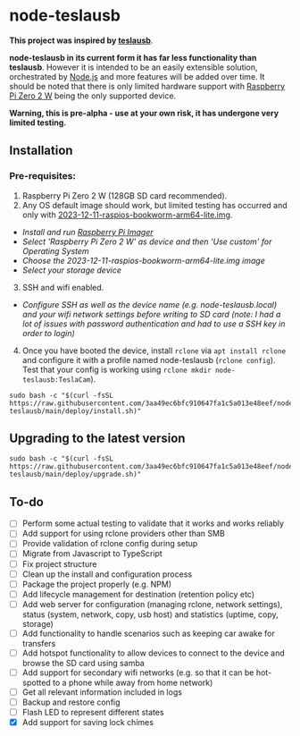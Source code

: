 # node-teslausb

**This project was inspired by [teslausb](https://github.com/marcone/teslausb)**.

**node-teslausb in its current form it has far less functionality than teslausb**.  However it is intended to be an easily extensible solution, orchestrated by [Node.js](https://nodejs.org/en) and more features will be added over time.  It should be noted that there is only limited hardware support with [Raspberry Pi Zero 2 W](https://www.raspberrypi.com/products/raspberry-pi-zero-2-w/) being the only supported device.

**Warning, this is pre-alpha - use at your own risk, it has undergone very limited testing.**

## Installation

### Pre-requisites:

1. Raspberry Pi Zero 2 W (128GB SD card recommended).
2. Any OS default image should work, but limited testing has occurred and only with [2023-12-11-raspios-bookworm-arm64-lite.img](https://downloads.raspberrypi.com/raspios_lite_arm64/images/raspios_lite_arm64-2023-12-11/2023-12-11-raspios-bookworm-arm64-lite.img.xz).
* _Install and run [Raspberry Pi Imager](https://www.raspberrypi.com/software/)_
* _Select 'Raspberry Pi Zero 2 W' as device and then 'Use custom' for Operating System_
* _Choose the 2023-12-11-raspios-bookworm-arm64-lite.img image_
* _Select your storage device_
3. SSH and wifi enabled.
* _Configure SSH as well as the device name (e.g. node-teslausb.local) and your wifi network settings before writing to SD card (note: I had a lot of issues with password authentication and had to use a SSH key in order to login)_
4. Once you have booted the device, install ```rclone``` via ```apt install rclone``` and configure it with a profile named node-teslausb (```rclone config```). Test that your config is working using ```rclone mkdir node-teslausb:TeslaCam```).

```
sudo bash -c "$(curl -fsSL https://raw.githubusercontent.com/3aa49ec6bfc910647fa1c5a013e48eef/node-teslausb/main/deploy/install.sh)"
```

## Upgrading to the latest version

```
sudo bash -c "$(curl -fsSL https://raw.githubusercontent.com/3aa49ec6bfc910647fa1c5a013e48eef/node-teslausb/main/deploy/upgrade.sh)"
```

## To-do

- [ ] Perform some actual testing to validate that it works and works reliably
- [ ] Add support for using rclone providers other than SMB
- [ ] Provide validation of rclone config during setup
- [ ] Migrate from Javascript to TypeScript
- [ ] Fix project structure
- [ ] Clean up the install and configuration process
- [ ] Package the project properly (e.g. NPM)
- [ ] Add lifecycle management for destination (retention policy etc)
- [ ] Add web server for configuration (managing rclone, network settings), status (system, network, copy, usb host) and statistics (uptime, copy, storage)
- [ ] Add functionality to handle scenarios such as keeping car awake for transfers
- [ ] Add hotspot functionality to allow devices to connect to the device and browse the SD card using samba
- [ ] Add support for secondary wifi networks (e.g. so that it can be hot-spotted to a phone while away from home network)
- [ ] Get all relevant information included in logs
- [ ] Backup and restore config
- [ ] Flash LED to represent different states
- [x] Add support for saving lock chimes
